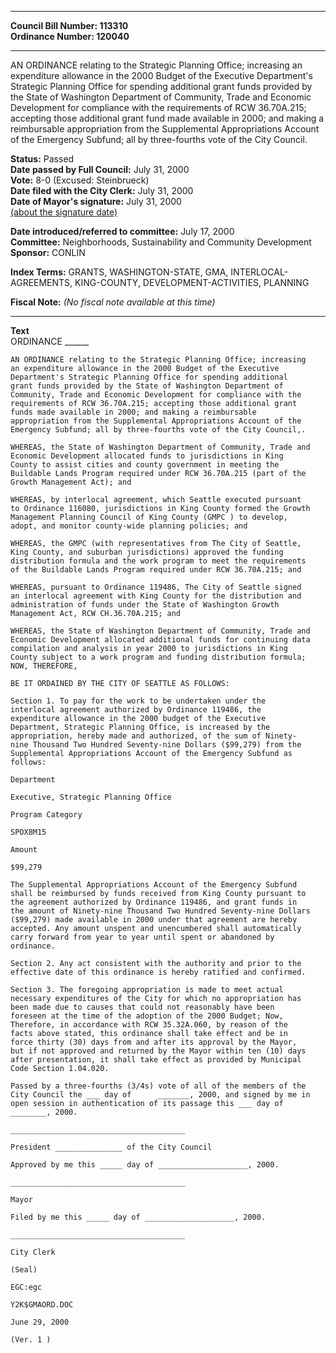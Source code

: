 * * * * *  
  
**Council Bill Number: [](#h0)[](#h2)113310**   
**Ordinance Number: 120040**  
  
* * * * *  
  
AN ORDINANCE relating to the Strategic Planning Office; increasing an expenditure allowance in the 2000 Budget of the Executive Department's Strategic Planning Office for spending additional grant funds provided by the State of Washington Department of Community, Trade and Economic Development for compliance with the requirements of RCW 36.70A.215; accepting those additional grant fund made available in 2000; and making a reimbursable appropriation from the Supplemental Appropriations Account of the Emergency Subfund; all by three-fourths vote of the City Council.  
  
**Status:** Passed   
**Date passed by Full Council:** July 31, 2000   
**Vote:** 8-0 (Excused: Steinbrueck)   
**Date filed with the City Clerk:** July 31, 2000   
**Date of Mayor's signature:** July 31, 2000   
[(about the signature date)](/~public/approvaldate.htm)   
  
  
**Date introduced/referred to committee:** July 17, 2000   
**Committee:** Neighborhoods, Sustainability and Community Development   
**Sponsor:** CONLIN   
  
**Index Terms:** GRANTS, WASHINGTON-STATE, GMA, INTERLOCAL-AGREEMENTS, KING-COUNTY, DEVELOPMENT-ACTIVITIES, PLANNING  
  
**Fiscal Note:** *(No fiscal note available at this time)*  
  
* * * * *  
  
**Text**  
    ORDINANCE ______  
  
    AN ORDINANCE relating to the Strategic Planning Office; increasing  
    an expenditure allowance in the 2000 Budget of the Executive  
    Department's Strategic Planning Office for spending additional  
    grant funds provided by the State of Washington Department of  
    Community, Trade and Economic Development for compliance with the  
    requirements of RCW 36.70A.215; accepting those additional grant  
    funds made available in 2000; and making a reimbursable  
    appropriation from the Supplemental Appropriations Account of the  
    Emergency Subfund; all by three-fourths vote of the City Council,.  
  
    WHEREAS, the State of Washington Department of Community, Trade and  
    Economic Development allocated funds to jurisdictions in King  
    County to assist cities and county government in meeting the  
    Buildable Lands Program required under RCW 36.70A.215 (part of the  
    Growth Management Act); and  
  
    WHEREAS, by interlocal agreement, which Seattle executed pursuant  
    to Ordinance 116080, jurisdictions in King County formed the Growth  
    Management Planning Council of King County (GMPC ) to develop,  
    adopt, and monitor county-wide planning policies; and  
  
    WHEREAS, the GMPC (with representatives from The City of Seattle,  
    King County, and suburban jurisdictions) approved the funding  
    distribution formula and the work program to meet the requirements  
    of the Buildable Lands Program required under RCW 36.70A.215; and  
  
    WHEREAS, pursuant to Ordinance 119486, The City of Seattle signed  
    an interlocal agreement with King County for the distribution and  
    administration of funds under the State of Washington Growth  
    Management Act, RCW CH.36.70A.215; and  
  
    WHEREAS, the State of Washington Department of Community, Trade and  
    Economic Development allocated additional funds for continuing data  
    compilation and analysis in year 2000 to jurisdictions in King  
    County subject to a work program and funding distribution formula;  
    NOW, THEREFORE,  
  
    BE IT ORDAINED BY THE CITY OF SEATTLE AS FOLLOWS:  
  
    Section 1. To pay for the work to be undertaken under the  
    interlocal agreement authorized by Ordinance 119486, the  
    expenditure allowance in the 2000 budget of the Executive  
    Department, Strategic Planning Office, is increased by the  
    appropriation, hereby made and authorized, of the sum of Ninety-  
    nine Thousand Two Hundred Seventy-nine Dollars ($99,279) from the  
    Supplemental Appropriations Account of the Emergency Subfund as  
    follows:  
  
    Department  
  
    Executive, Strategic Planning Office  
  
    Program Category  
  
    SPOX8M15  
  
    Amount  
  
    $99,279  
  
    The Supplemental Appropriations Account of the Emergency Subfund  
    shall be reimbursed by funds received from King County pursuant to  
    the agreement authorized by Ordinance 119486, and grant funds in  
    the amount of Ninety-nine Thousand Two Hundred Seventy-nine Dollars  
    ($99,279) made available in 2000 under that agreement are hereby  
    accepted. Any amount unspent and unencumbered shall automatically  
    carry forward from year to year until spent or abandoned by  
    ordinance.  
  
    Section 2. Any act consistent with the authority and prior to the  
    effective date of this ordinance is hereby ratified and confirmed.  
  
    Section 3. The foregoing appropriation is made to meet actual  
    necessary expenditures of the City for which no appropriation has  
    been made due to causes that could not reasonably have been  
    foreseen at the time of the adoption of the 2000 Budget; Now,  
    Therefore, in accordance with RCW 35.32A.060, by reason of the  
    facts above stated, this ordinance shall take effect and be in  
    force thirty (30) days from and after its approval by the Mayor,  
    but if not approved and returned by the Mayor within ten (10) days  
    after presentation, it shall take effect as provided by Municipal  
    Code Section 1.04.020.  
  
    Passed by a three-fourths (3/4s) vote of all of the members of the  
    City Council the ___ day of      _______, 2000, and signed by me in  
    open session in authentication of its passage this ___ day of  
    ________, 2000.  
  
    _______________________________________  
  
    President _______________ of the City Council  
  
    Approved by me this _____ day of ____________________, 2000.  
  
    _______________________________________  
  
    Mayor  
  
    Filed by me this _____ day of ____________________, 2000.  
  
    _______________________________________  
  
    City Clerk  
  
    (Seal)  
  
    EGC:egc  
  
    Y2K$GMAORD.DOC  
  
    June 29, 2000  
  
    (Ver. 1 )  
